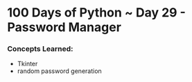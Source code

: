 # 100 Days of Python ~ Day 29 - Password Manager

### Concepts Learned:
* Tkinter
* random password generation